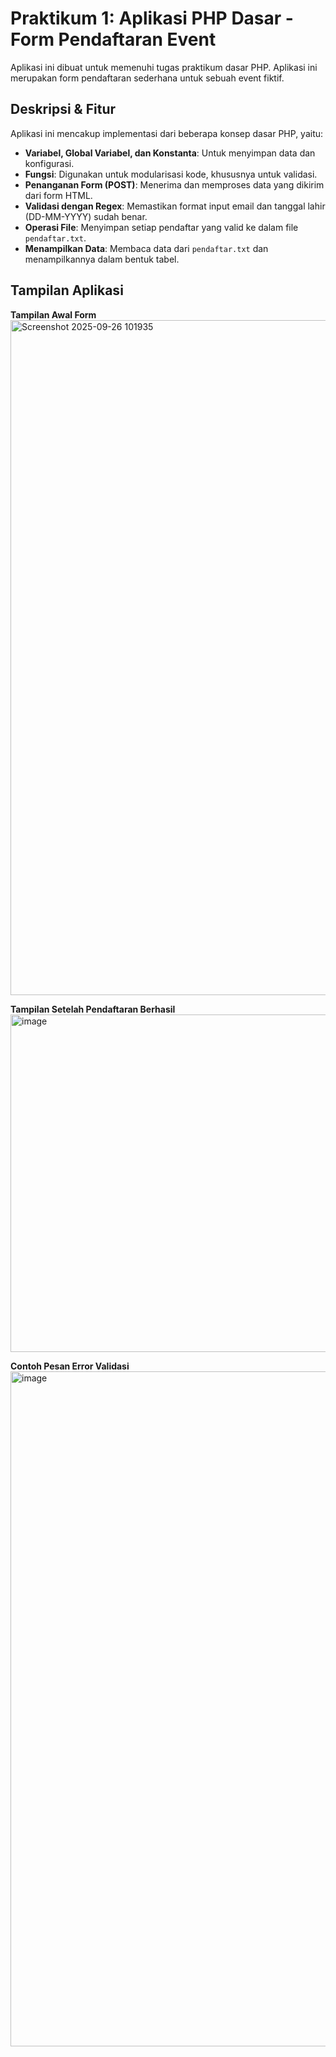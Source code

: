 # Praktikum 1: Aplikasi PHP Dasar - Form Pendaftaran Event

Aplikasi ini dibuat untuk memenuhi tugas praktikum dasar PHP. Aplikasi ini merupakan form pendaftaran sederhana untuk sebuah event fiktif.

## Deskripsi & Fitur
Aplikasi ini mencakup implementasi dari beberapa konsep dasar PHP, yaitu:
- **Variabel, Global Variabel, dan Konstanta**: Untuk menyimpan data dan konfigurasi.
- **Fungsi**: Digunakan untuk modularisasi kode, khususnya untuk validasi.
- **Penanganan Form (POST)**: Menerima dan memproses data yang dikirim dari form HTML.
- **Validasi dengan Regex**: Memastikan format input email dan tanggal lahir (DD-MM-YYYY) sudah benar.
- **Operasi File**: Menyimpan setiap pendaftar yang valid ke dalam file `pendaftar.txt`.
- **Menampilkan Data**: Membaca data dari `pendaftar.txt` dan menampilkannya dalam bentuk tabel.

## Tampilan Aplikasi

**Tampilan Awal Form**
<img width="1920" height="1080" alt="Screenshot 2025-09-26 101935" src="https://github.com/user-attachments/assets/1daa5e9c-288f-4960-b971-5e4e3774b039" />

**Tampilan Setelah Pendaftaran Berhasil**
<img width="960" height="540" alt="image" src="https://github.com/user-attachments/assets/fb24a0b8-ad61-4540-9c88-34ad2a139d97" />

**Contoh Pesan Error Validasi**
<img width="1920" height="1080" alt="image" src="https://github.com/user-attachments/assets/e2e0d692-6af6-4c0e-be19-9336d929174f" />
